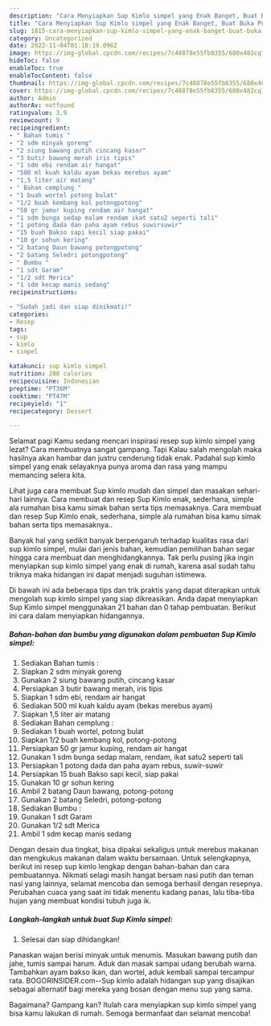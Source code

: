 ```yaml
---
description: "Cara Menyiapkan Sup Kimlo simpel yang Enak Banget, Buat Buka Puasa Lezat"
title: "Cara Menyiapkan Sup Kimlo simpel yang Enak Banget, Buat Buka Puasa Lezat"
slug: 1815-cara-menyiapkan-sup-kimlo-simpel-yang-enak-banget-buat-buka-puasa-lezat
category: Uncategorized
date: 2022-11-04T01:18:19.096Z
image: https://img-global.cpcdn.com/recipes/7c48878e55fb8355/680x482cq70/sup-kimlo-simpel-foto-resep-utama.jpg
hideToc: false
enableToc: true
enableTocContent: false
thumbnail: https://img-global.cpcdn.com/recipes/7c48878e55fb8355/680x482cq70/sup-kimlo-simpel-foto-resep-utama.jpg
cover: https://img-global.cpcdn.com/recipes/7c48878e55fb8355/680x482cq70/sup-kimlo-simpel-foto-resep-utama.jpg
author: Admin
authorAv: notfound
ratingvalue: 3.9
reviewcount: 9
recipeingredient:
- " Bahan tumis "
- "2 sdm minyak goreng"
- "2 siung bawang putih cincang kasar"
- "3 butir bawang merah iris tipis"
- "1 sdm ebi rendam air hangat"
- "500 ml kuah kaldu ayam bekas merebus ayam"
- "1,5 liter air matang"
- " Bahan cemplung "
- "1 buah wortel potong bulat"
- "1/2 buah kembang kol potongpotong"
- "50 gr jamur kuping rendam air hangat"
- "1 sdm bunga sedap malam rendam ikat satu2 seperti tali"
- "1 potong dada dan paha ayam rebus suwirsuwir"
- "15 buah Bakso sapi kecil siap pakai"
- "10 gr sohun kering"
- "2 batang Daun bawang potongpotong"
- "2 batang Seledri potongpotong"
- " Bumbu "
- "1 sdt Garam"
- "1/2 sdt Merica"
- "1 sdm kecap manis sedang"
recipeinstructions:

- "Sudah jadi dan siap dinikmati!"
categories:
- Resep
tags:
- sup
- kimlo
- simpel

katakunci: sup kimlo simpel 
nutrition: 208 calories
recipecuisine: Indonesian
preptime: "PT36M"
cooktime: "PT47M"
recipeyield: "1"
recipecategory: Dessert

---
```



Selamat pagi Kamu sedang mencari inspirasi resep sup kimlo simpel yang lezat? Cara membuatnya sangat gampang. Tapi Kalau salah mengolah maka hasilnya akan hambar dan justru cenderung tidak enak. Padahal sup kimlo simpel yang enak selayaknya punya aroma dan rasa yang mampu memancing selera kita.


Lihat juga cara membuat Sup kimlo mudah dan simpel dan masakan sehari-hari lainnya. Cara membuat dan resep Sup Kimlo enak, sederhana, simple ala rumahan bisa kamu simak bahan serta tips memasaknya. Cara membuat dan resep Sup Kimlo enak, sederhana, simple ala rumahan bisa kamu simak bahan serta tips memasaknya..

Banyak hal yang sedikit banyak berpengaruh terhadap kualitas rasa dari sup kimlo simpel, mulai dari jenis bahan, kemudian pemilihan bahan segar hingga cara membuat dan menghidangkannya. Tak perlu pusing jika ingin menyiapkan sup kimlo simpel yang enak di rumah, karena asal sudah tahu triknya maka hidangan ini dapat menjadi suguhan istimewa.


Di bawah ini ada beberapa tips dan trik praktis yang dapat diterapkan untuk mengolah sup kimlo simpel yang siap dikreasikan. Anda dapat menyiapkan Sup Kimlo simpel menggunakan 21 bahan dan 0 tahap pembuatan. Berikut ini cara dalam menyiapkan hidangannya.

<!--inarticleads1-->

##### Bahan-bahan dan bumbu yang digunakan dalam pembuatan Sup Kimlo simpel:

1. Sediakan  Bahan tumis :
1. Siapkan 2 sdm minyak goreng
1. Gunakan 2 siung bawang putih, cincang kasar
1. Persiapkan 3 butir bawang merah, iris tipis
1. Siapkan 1 sdm ebi, rendam air hangat
1. Sediakan 500 ml kuah kaldu ayam (bekas merebus ayam)
1. Siapkan 1,5 liter air matang
1. Sediakan  Bahan cemplung :
1. Sediakan 1 buah wortel, potong bulat
1. Siapkan 1/2 buah kembang kol, potong-potong
1. Persiapkan 50 gr jamur kuping, rendam air hangat
1. Gunakan 1 sdm bunga sedap malam, rendam, ikat satu2 seperti tali
1. Persiapkan 1 potong dada dan paha ayam rebus, suwir-suwir
1. Persiapkan 15 buah Bakso sapi kecil, siap pakai
1. Gunakan 10 gr sohun kering
1. Ambil 2 batang Daun bawang, potong-potong
1. Gunakan 2 batang Seledri, potong-potong
1. Sediakan  Bumbu :
1. Gunakan 1 sdt Garam
1. Gunakan 1/2 sdt Merica
1. Ambil 1 sdm kecap manis sedang


Dengan desain dua tingkat, bisa dipakai sekaligus untuk merebus makanan dan mengkukus makanan dalam waktu bersamaan. Untuk selengkapnya, berikut ini resep sup kimlo lengkap dengan bahan-bahan dan cara pembuatannya. Nikmati selagi masih hangat bersam nasi putih dan teman nasi yang lainnya, selamat mencoba dan semoga berhasil dengan resepnya. Perubahan cuaca yang saat ini tidak menentu kadang panas, lalu tiba-tiba hujan yang membuat kondisi tubuh juga ik. 

<!--inarticleads2-->

##### Langkah-langkah untuk buat Sup Kimlo simpel:


1. Selesai dan siap dihidangkan!

Panaskan wajan berisi minyak untuk menumis. Masukan bawang putih dan jahe, tumis sampai harum. Aduk dan masak sampai udang berubah warna. Tambahkan ayam bakso ikan, dan wortel, aduk kembali sampai tercampur rata. BOGORINSIDER.com--Sup kimlo adalah hidangan sup yang disajikan sebagai alternatif bagi mereka yang bosan dengan menu sup yang sama. 

Bagaimana? Gampang kan? Itulah cara menyiapkan sup kimlo simpel yang bisa kamu lakukan di rumah. Semoga bermanfaat dan selamat mencoba!
